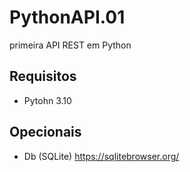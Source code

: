 # PythonAPI.01
 primeira API REST em Python

 ## Requisitos

 - Pytohn 3.10

 ## Opecionais
 
 - Db (SQLite) https://sqlitebrowser.org/
